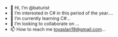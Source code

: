 - 👋 Hi, I’m @baturist
- 👀 I’m interested in C# in this period of the year....
- 🌱 I’m currently learning C#...
- 💞️ I’m looking to collaborate on ...
- 📫 How to reach me toyaslan19@gmail.com...

<!---
baturist/baturist is a ✨ special ✨ repository because its `README.md` (this file) appears on your GitHub profile.
You can click the Preview link to take a look at your changes.
--->
